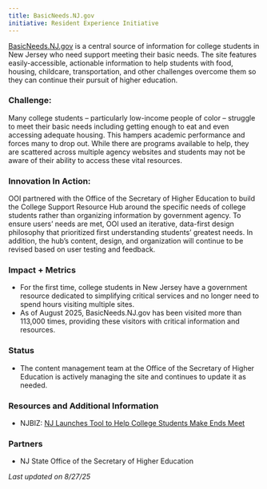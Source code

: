 ```yaml
---
title: BasicNeeds.NJ.gov
initiative: Resident Experience Initiative
---
```


[BasicNeeds.NJ.gov](https://BasicNeeds.NJ.Gov) is a central source of information for college students in New Jersey who need support meeting their basic needs. The site features easily-accessible, actionable information to help students with food, housing, childcare, transportation, and other challenges overcome them so they can continue their pursuit of higher education.

### Challenge:

Many college students – particularly low-income people of color – struggle to meet their basic needs including getting enough to eat and even accessing adequate housing. This hampers academic performance and forces many to drop out. While there are programs available to help, they are scattered across multiple agency websites and students may not be aware of their ability to access these vital resources.

### Innovation In Action:

OOI partnered with the Office of the Secretary of Higher Education to build the College Support Resource Hub around the specific needs of college students rather than organizing information by government agency. To ensure users’ needs are met, OOI used an iterative, data-first design philosophy that prioritized first understanding students’ greatest needs. In addition, the hub’s content, design, and organization will continue to be revised based on user testing and feedback.

### Impact \+ Metrics

* For the first time, college students in New Jersey have a government resource dedicated to simplifying critical services and no longer need to spend hours visiting multiple sites.  
* As of August 2025, BasicNeeds.NJ.gov has been visited more than 113,000 times, providing these visitors with critical information and resources. 

### Status

* The content management team at the Office of the Secretary of Higher Education is actively managing the site and continues to update it as needed. 

### Resources and Additional Information

* NJBIZ: [NJ Launches Tool to Help College Students Make Ends Meet](https://njbiz.com/njs-launches-tool-to-help-college-students-make-ends-meet/)

### Partners

* NJ State Office of the Secretary of Higher Education

*Last updated on 8/27/25*
